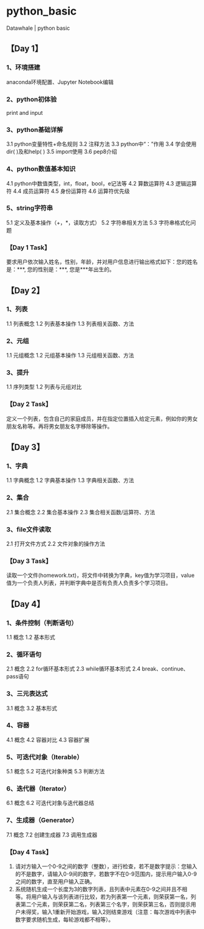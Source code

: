 # python_basic
Datawhale | python basic

## 【Day 1】

### 1、环境搭建
anaconda环境配置、Jupyter Notebook编辑

### 2、python初体验
print and input

### 3、python基础详解
3.1 python变量特性+命名规则
3.2 注释方法
3.3 python中“：”作用
3.4 学会使用dir( )及和help( )
3.5 import使用
3.6 pep8介绍

### 4、python数值基本知识

4.1 python中数值类型，int，float，bool，e记法等
4.2 算数运算符
4.3 逻辑运算符
4.4 成员运算符
4.5 身份运算符
4.6 运算符优先级

### 5、string字符串
5.1 定义及基本操作（+，\*，读取方式）
5.2 字符串相关方法
5.3 字符串格式化问题

### 【Day 1 Task】
要求用户依次输入姓名，性别，年龄，并对用户信息进行输出格式如下：您的姓名是：\*\*\*, 您的性别是：\*\*\*, 您是\*\*\*年出生的。



## 【Day 2】

### 1、列表
1.1 列表概念
1.2 列表基本操作
1.3 列表相关函数、方法

### 2、元组
1.1 元组概念
1.2 元组基本操作
1.3 元组相关函数、方法

### 3、提升
1.1 序列类型
1.2 列表与元组对比

### 【Day 2 Task】
定义一个列表，包含自己的家庭成员，并在指定位置插入给定元素，例如你的男女朋友名称等。再将男女朋友名字移除等操作。


## 【Day 3】

### 1、字典
1.1 字典概念
1.2 字典基本操作
1.3 字典相关函数、方法

### 2、集合
2.1 集合概念
2.2 集合基本操作
2.3 集合相关函数/运算符、方法

### 3、file文件读取
2.1 打开文件方式
2.2 文件对象的操作方法

### 【Day 3 Task】
读取一个文件(homework.txt)，将文件中转换为字典，key值为学习项目，value值为一个负责人列表，并判断字典中是否有负责人负责多个学习项目。

## 【Day 4】

### 1、条件控制（判断语句）
1.1 概念
1.2 基本形式

### 2、循环语句
2.1 概念
2.2 for循环基本形式
2.3 while循环基本形式
2.4 break、continue、pass语句

### 3、三元表达式
3.1 概念
3.2 基本形式

### 4、容器
4.1 概念
4.2 容器对比
4.3 容器扩展

### 5、可迭代对象（Iterable）
5.1 概念
5.2 可迭代对象种类
5.3 判断方法

### 6、迭代器（Iterator）
6.1 概念
6.2 可迭代对象与迭代器总结

### 7、生成器（Generator）
7.1 概念
7.2 创建生成器
7.3 调用生成器

### 【Day 4 Task】
1. 请对方输入一个0-9之间的数字（整数），进行检查，若不是数字提示：您输入的不是数字，请输入0-9间的数字，若数字不在0-9范围内，提示用户输入0-9之间的数字，直至用户输入正确。
2. 系统随机生成一个长度为3的数字列表，且列表中元素在0-9之间并且不相等。将用户输入与该列表进行比较，若为列表第一个元素，则荣获第一名，列表第二个元素，则荣获第二名，列表第三个名字，则荣获第三名，否则提示用户未得奖，输入1重新开始游戏，输入2则结束游戏（注意：每次游戏中列表中数字要求随机生成，每轮游戏都不相等）。
